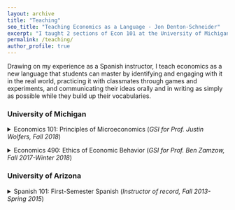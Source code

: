 ```yaml
---
layout: archive
title: "Teaching"
seo_title: "Teaching Economics as a Language - Jon Denton-Schneider"
excerpt: "I taught 2 sections of Econ 101 at the University of Michigan and 5 Spanish courses at the University of Arizona."
permalink: /teaching/
author_profile: true
---
```


<p>
Drawing on my experience as a Spanish instructor, I teach economics as a new language that students can master by identifying and engaging with it in the real world, practicing it with classmates through games and experiments, and communicating their ideas orally and in writing as simply as possible while they build up their vocabularies.
</p>
  
<h3>University of Michigan</h3>

<p>
<details><summary>Economics 101: Principles of Microeconomics (<i>GSI for Prof. Justin Wolfers, Fall 2018</i>)</summary>
  <blockquote>
  <p><i>Taught 50 students in 2 weekly discussion sections</i>
  </p>
  <p><a href="https://jondentonschneider.com/files/denton-schneider_teaching_evaluations_econ101.pdf"><i>Evaluations</i></a>
  </p>
  <p><i>"[Jon] was the best GSI I have had. He is very knowledgeable and is great at making everyone feel comfortable in the classroom. He is the only reason I showed up for discussions."</i>
  </p>
  <p><i>"He genuinely cared about his students and consistently went out of his way to make sure everyone understood the course material (i.e. giving detailed explanations on discussion and practice exam questions)."</i>
  </p>
  <p><i>"One of the most welcoming instructors I have ever had. Amazing."</i>
  </p>
  </blockquote>
  </details>
  </p>

<p>
<details><summary>Economics 490: Ethics of Economic Behavior (<i>GSI for Prof. Ben Zamzow, Fall 2017-Winter 2018</i>)</summary>
  <blockquote>
  <p><i>Developed writing skills of 100 students in 2 Upper-Level Writing Requirement classes</i>
  </p>
  </blockquote>
  </details>
  </p>

<h3>University of Arizona</h3>


<p>
<details><summary>Spanish 101: First-Semester Spanish (<i>Instructor of record, Fall 2013-Spring 2015</i>)</summary>
  <blockquote>
  <p><i>Instructor of record for 125 students in 5 classes meeting 4 times per week</i>
  </p>
  </blockquote>
  </details>
  </p>
